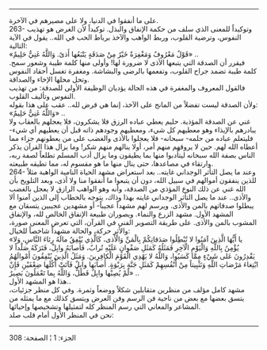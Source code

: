 ------------------------------------------------------------------------

على ما أنفقوا في الدنيا، ولا على مصيرهم في الآخرة.  
263- وتوكيداً للمعنى الذي سلف من حكمة الإنفاق والبذل. توكيداً لأن الغرض هو
تهذيب النفوس، وترضية القلوب، وربط الواهب والآخذ برباط الحب في الله..
يقول في الآية التالية:  
«قَوْلٌ مَعْرُوفٌ وَمَغْفِرَةٌ خَيْرٌ مِنْ صَدَقَةٍ يَتْبَعُها أَذىً. وَاللَّهُ غَنِيٌّ حَلِيمٌ» ..  
فيقرر أن الصدقة التي يتبعها الأذى لا ضرورة لها! وأولى منها كلمة طيبة
وشعور سمح. كلمة طيبة تضمد جراح القلوب، وتفعمها بالرضى والبشاشة. ومغفرة
تغسل أحقاد النفوس وتحل محلها الإخاء والصداقة.  
فالقول المعروف والمغفرة في هذه الحالة يؤديان الوظيفة الأولى للصدقة: من
تهذيب النفوس وتأليف القلوب.  
ولأن الصدقة ليست تفضلاً من المانح على الآخذ، إنما هي قرض لله.. عقب على
هذا بقوله:  
«وَاللَّهُ غَنِيٌّ حَلِيمٌ» ..  
غني عن الصدقة المؤذية. حليم يعطي عباده الرزق فلا يشكرون، فلا يعجلهم
بالعقاب ولا يبادرهم بالإيذاء وهو معطيهم كل شيء، ومعطيهم وجودهم ذاته قبل
أن يعطيهم أي شيء- فليتعلم عباده من حلمه- سبحانه- فلا يعجلوا بالأذى
والغضب على من يعطونهم جزاء مما أعطاه الله لهم. حين لا يروقهم منهم أمر،
أولا ينالهم منهم شكر! وما يزال هذا القرآن يذكر الناس بصفة الله سبحانه
ليتأدبوا منها بما يطيقون وما يزال أدب المسلم تطلعاً لصفة ربه، وارتقاء في
مصاعدها، حتى ينال منها ما هو مقسوم له، مما تطيقه طبيعته.  
264- وعند ما يصل التأثر الوجداني غايته.. بعد استعراض مشهد الحياة النامية
الواهبة مثلاً للذين ينفقون أموالهم في سبيل الله، دون أن يتبعوا ما أنفقوا
منا ولا أذى، وبعد التلويح بأن الله غني عن ذلك النوع المؤذي من الصدقة،
وأنه وهو الواهب الرازق لا يعجل بالغضب والأذى.. عند ما يصل التأثر
الوجداني غايته بهذا وذاك، يتوجه بالخطاب إلى الذين آمنوا ألا يبطلوا
صدقاتهم بالمن والأذى. ويرسم لهم مشهداً عجيباً- أو مشهدين عجيبين يتسقان مع
المشهد الأول. مشهد الزرع والنماء. ويصوران طبيعة الإنفاق الخالص لله،
والإنفاق المشوب بالمن والأذى. على طريقة التصوير الفني في القرآن، التي
تعرض المعنى صورة، والأثر حركة، والحالة مشهداً شاخصاً للخيال:  
«يا أَيُّهَا الَّذِينَ آمَنُوا لا تُبْطِلُوا صَدَقاتِكُمْ بِالْمَنِّ وَالْأَذى، كَالَّذِي يُنْفِقُ مالَهُ
رِئاءَ النَّاسِ، وَلا يُؤْمِنُ بِاللَّهِ وَالْيَوْمِ الْآخِرِ فَمَثَلُهُ كَمَثَلِ صَفْوانٍ عَلَيْهِ تُرابٌ،
فَأَصابَهُ وابِلٌ، فَتَرَكَهُ صَلْداً لا يَقْدِرُونَ عَلى شَيْءٍ مِمَّا كَسَبُوا، وَاللَّهُ لا يَهْدِي الْقَوْمَ
الْكافِرِينَ. وَمَثَلُ الَّذِينَ يُنْفِقُونَ أَمْوالَهُمُ ابْتِغاءَ مَرْضاتِ اللَّهِ وَتَثْبِيتاً مِنْ أَنْفُسِهِمْ
كَمَثَلِ جَنَّةٍ بِرَبْوَةٍ. أَصابَها وابِلٌ فَآتَتْ أُكُلَها ضِعْفَيْنِ فَإِنْ لَمْ يُصِبْها وابِلٌ فَطَلٌّ،
وَاللَّهُ بِما تَعْمَلُونَ بَصِيرٌ» ..  
هذا هو المشهد الأول..  
مشهد كامل مؤلف من منظرين متقابلين شكلاً ووضعاً وثمرة. وفي كل منظر جزئيات،
يتسق بعضها مع بعض من ناحية فن الرسم وفن العرض ويتسق كذلك مع ما يمثله من
المشاعر والمعاني التي رسم المنظر كله لتمثيلها وتشخيصها وإحيائها.  
نحن في المنظر الأول أمام قلب صلد:

------------------------------------------------------------------------

الجزء: 1 ¦ الصفحة: 308
